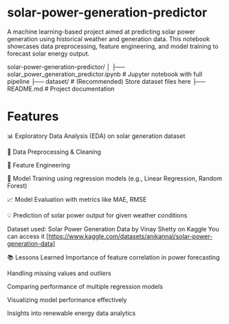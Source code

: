 # solar-power-generation-predictor
A machine learning-based project aimed at predicting solar power generation using historical weather and generation data. This notebook showcases data preprocessing, feature engineering, and model training to forecast solar energy output.

solar-power-generation-predictor/
│
├── solar_power_generation_predictor.ipynb   # Jupyter notebook with full pipeline
├── dataset/                                 # (Recommended) Store dataset files here
├── README.md                                # Project documentation

 # Features
📊 Exploratory Data Analysis (EDA) on solar generation dataset

🔧 Data Preprocessing & Cleaning

🔁 Feature Engineering

🤖 Model Training using regression models (e.g., Linear Regression, Random Forest)

📈 Model Evaluation with metrics like MAE, RMSE

💡 Prediction of solar power output for given weather conditions

Dataset used: Solar Power Generation Data by Vinay Shetty on Kaggle
You can access it [https://www.kaggle.com/datasets/anikannal/solar-power-generation-data]


📚 Lessons Learned
Importance of feature correlation in power forecasting

Handling missing values and outliers

Comparing performance of multiple regression models

Visualizing model performance effectively

Insights into renewable energy data analytics
